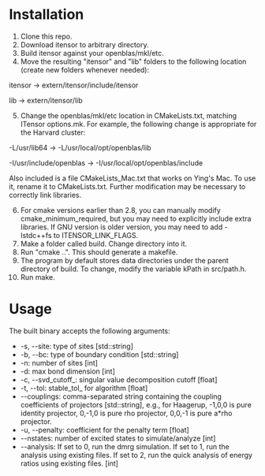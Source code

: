 # Installation

1. Clone this repo.
2. Download itensor to arbitrary directory.
3. Build itensor against your openblas/mkl/etc.
4. Move the resulting "itensor" and "lib" folders to the following location (create new folders whenever needed):

itensor -> extern/itensor/include/itensor

lib -> extern/itensor/lib

5. Change the openblas/mkl/etc location in CMakeLists.txt, matching ITensor options.mk. For example, the following change is appropriate for the Harvard cluster:

-L/usr/lib64 -> -L/usr/local/opt/openblas/lib

-I/usr/include/openblas -> -I/usr/local/opt/openblas/include

Also included is a file CMakeLists_Mac.txt that works on Ying's Mac. To use it, rename it to CMakeLists.txt. Further modification may be necessary to correctly link libraries.

6. For cmake versions earlier than 2.8, you can manually modify cmake_minimum_required, but you may need to explicitly include extra libraries. If GNU version is older version, you may need to add -lstdc++fs to ITENSOR_LINK_FLAGS.
7. Make a folder called build. Change directory into it.
8. Run "cmake ..". This should generate a makefile.
9. The program by default stores data directories under the parent directory of build. To change, modify the variable kPath in src/path.h.
10. Run make.

# Usage

The built binary accepts the following arguments:

* -s, --site: type of sites [std::string]
* -b, --bc: type of boundary condition [std::string]
* -n: number of sites [int]
* -d: max bond dimension [int]
* -c, --svd_cutoff_: singular value decomposition cutoff [float]
* -t, --tol: stable_tol_ for algorithm [float]
* --couplings: comma-separated string containing the coupling coefficients of projectors [std::string], e.g., for Haagerup, -1,0,0 is pure identity projector, 0,-1,0 is pure rho projector, 0,0,-1 is pure a*rho projector.
* -u, --penalty: coefficient for the penalty term [float]
* --nstates: number of excited states to simulate/analyze [int]
* --analysis: If set to 0, run the dmrg simulation. If set to 1, run the analysis using existing files. If set to 2, run the quick analysis of energy ratios using existing files. [int]
